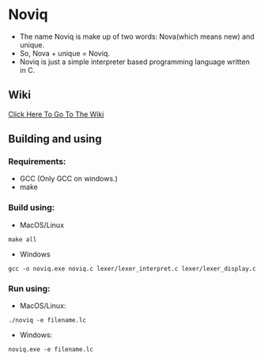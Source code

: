 # Noviq
- The name Noviq is make up of two words: Nova(which means new) and unique.
- So, Nova + unique = Noviq.
- Noviq is just a simple interpreter based programming language written in C.

## Wiki
[Click Here To Go To The Wiki](https://github.com/coredex-source/noviq/blob/main/wiki.txt)

## Building and using
### Requirements:
  - GCC (Only GCC on windows.)
  - make
### Build using:
- MacOS/Linux
```
make all
```
- Windows
```
gcc -o noviq.exe noviq.c lexer/lexer_interpret.c lexer/lexer_display.c
```
### Run using:
- MacOS/Linux:
```
./noviq -e filename.lc
```
- Windows:
```
noviq.exe -e filename.lc
```

